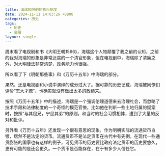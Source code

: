 ```yaml
---
title: 海瑞和明朝的货币制度
date: 2024-11-11 14:03:26 +0800
categories: 历史
tags:
  - 历史
  - 金融
layout: single
---
```

周末看了电视剧和书《大明王朝1566》，海瑞这个人物颠覆了我之前的认知，之前的我对海瑞的形象是非常迂腐的一个清官形象，但在电视剧中，海瑞除了清廉之外，对大明律法非常清楚，政务能力也很强。

所以看了下《明朝那些事》和《万历十五年》中海瑞的部分。

果然，还是电视剧和小说中演绎的成分过大了。据可靠的历史记载，海瑞被同僚们评价“志大才疏”，也确实就没有做出太多的政绩来。

按照《万历十五年》中的描述，海瑞是一个强调伦理道德来去治理社会，而忽略了技术手段和法律制度的一个奇怪的模范官僚。比如他在判断一些土地归属的疑案时，按照“与其屈兄，宁屈其弟”的原则，和当时的社会习惯相悖，遭到了大量的反对和批评。

另外看《万历十五年》还发现一个很有意思的现象，作为明朝实际的流通货币白银，居然不是法定的货币。流通货币不是法定货币在古代中有先例，在现代一些通货膨胀的国家也有这样的例子，可见货币的历史要比政府法定货币的历史要悠久，更有可能的是还会更久。一个货币是否能存在，在于有多少人信任它。
